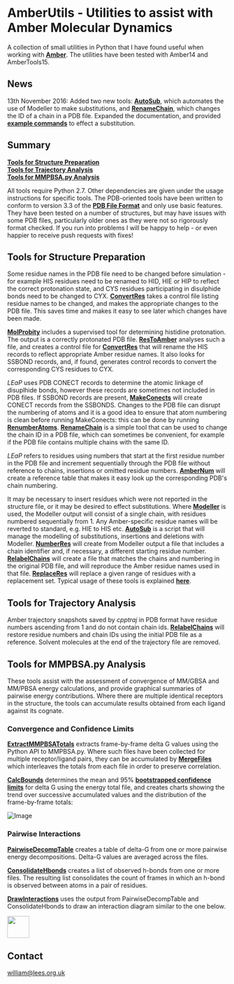 # AmberUtils - Utilities to assist with Amber Molecular Dynamics
A collection of small utilities in Python that I have found useful when working with [**Amber**](http://ambermd.org). The utilities have been tested with Amber14 and AmberTools15.

## News

13th November 2016:  Added two new tools: [**AutoSub**](docs/Preptools.md/#autosub), which automates the use of Modeller to make substitutions, and [**RenameChain**](docs/Preptools.md/#renamechain), which changes the ID of a chain in a PDB file. Expanded the documentation, and provided [**example commands**](docs/Substitutions.md/#example-commands-to-effect-a-substitution)  to effect a substitution.

## Summary

[**Tools for Structure Preparation**](#tools-for-structure-preparation)<br>
[**Tools for Trajectory Analysis**](#tools-for-trajectory-analysis)<br>
[**Tools for MMPBSA.py Analysis**](#tools-for-mmpbsa.py-analysis)<br>

All tools require Python 2.7. Other dependencies are given under the usage instructions for specific tools. The PDB-oriented tools have been written to conform to version 3.3 of the [**PDB File Format**](http://www.wwpdb.org/documentation/file-format) and only use basic features. They have been tested on a number of structures, but may have issues with some PDB files, particularly older ones as they were not so rigorously format checked. If you run into problems I will be happy to help - or even happier to receive push requests with fixes! 

## Tools for Structure Preparation

Some residue names in the PDB file need to be changed before simulation - for example HIS residues need to be renamed to HID, HIE or HIP to reflect the correct protonation state, and CYS residues participating in disulphide bonds need to be changed to CYX. [**ConvertRes**](docs/Preptools.md/#convertres) takes a control file listing residue names to be changed, and makes the appropriate changes to the PDB file. This saves time and makes it easy to see later which changes have been made.

[**MolProbity**](http://molprobity.biochem.duke.edu/) includes a supervised tool for determining histidine protonation. The output is a correctly protonated PDB file. [**ResToAmber**](docs/Preptools.md/#restoamber) analyses such a file, and creates a control file for [**ConvertRes**](docs/Preptools.md/#convertres) that will rename the HIS records to reflect appropriate Amber residue names. It also looks for SSBOND records, and, if found, generates control records to convert the corresponding CYS residues to CYX.

*LEaP* uses PDB CONECT records to determine the atomic linkage of disuplhide bonds, however these records are sometimes not included in PDB files. If SSBOND records are present, [**MakeConects**](docs/Preptools.md/#makeconects) will create CONECT records from the SSBONDS. Changes to the PDB file can disrupt the numbering of atoms and it is a good idea to ensure that atom numbering is clean before running MakeConects: this can be done by running [**RenumberAtoms**](docs/Preptools.md/#renumberatoms). [**RenameChain**](docs/Preptools.md/#renamechain) is a simple tool that can be used to change the chain ID in a PDB file, which can sometimes be convenient, for example if the PDB file contains multiple chains with the same ID.

*LEaP* refers to residues using numbers that start at the first residue number in the PDB file and increment sequentially through the PDB file without reference to chains, insertions or omitted residue numbers. [**AmberNum**](docs/Preptools.md/#ambernum) will create a reference table that makes it easy look up the corresponding PDB's chain numbering.

It may be necessary to insert residues which were not reported in the structure file, or it may be desired to effect substitutions. Where [**Modeller**](https://salilab.org/modeller/) is used, the Modeller output will consist of a single chain, with residues numbered sequentially from 1. Any Amber-specific residue names will be reverted to standard, e.g. HIE to HIS etc. [**AutoSub**](docs/Preptools.md/#autosub) is a script that will manage the modelling of substitutions, insertions and deletions with Modeller. [**NumberRes**](docs/Preptools.md/#numberres) will create from Modeller output a file that includes a chain identifier and, if necessary, a different starting residue number. [**RelabelChains**](docs/Preptools.md/#relabelchains) will create a file that matches the chains and numbering in the original PDB file, and will reproduce the Amber residue names used in that file. [**ReplaceRes**](docs/Preptools.md/#replaceres) will replace a given range of residues with a replacement set. Typical usage of these tools is explained [**here**](docs/Substitutions.md).

## Tools for Trajectory Analysis

Amber trajectory snapshots saved by *cpptraj* in PDB format have residue numbers ascending from 1 and do not contain chain ids. [**RelabelChains**](docs/Preptools.md/#relabelchains) will restore residue numbers and chain IDs using the initial PDB file as a reference. Solvent molecules at the end of the trajectory file are removed. 

## Tools for MMPBSA.py Analysis

These tools assist with the assessment of convergence of MM/GBSA and MM/PBSA energy calculations, and provide graphical summaries of pairwise energy contributions. Where there are multiple identical receptors in the structure, the tools can accumulate results obtained from each ligand against its cognate.

### Convergence and Confidence Limits

[**ExtractMMPBSATotals**](docs/MMPBSATools.md/#extractmmpbsatotals) extracts frame-by-frame delta G values using the Python API to MMPBSA.py. Where such files have been collected for multiple receptor/ligand pairs, they can be accumulated by [**MergeFiles**](docs/MMPBSATools.md/#mergefiles) which interleaves the totals from each file in order to preserve correlation.

[**CalcBounds**](docs/MMPBSATools.md/#calcbounds) determines the mean and 95% [**bootstrapped confidence limits**](https://github.com/cgevans/scikits-bootstrap) for delta G using the energy total file, and creates charts showing the trend over successive accumulated values and the distribution of the frame-by-frame totals:

![Image](https://rawgit.com/williamdlees/AmberUtils/master/docs/bounds.png)

### Pairwise Interactions

[**PairwiseDecompTable**](docs/MMPBSATools.md/#pairwisedecomptable) creates a table of delta-G from one or more pairwise energy decompositions. Delta-G values are averaged across the files.

[**ConsolidateHbonds**](docs/MMPBSATools.md/#consolidatehbonds) creates a list of observed h-bonds from one or more files. The resulting list consolidates the count of frames in which an h-bond is observed between atoms in a pair of residues.

[**DrawInteractions**](docs/MMPBSATools.md/#drawinteractions) uses the output from PairwiseDecompTable and ConsolidateHbonds to draw an interaction diagram similar to the one below.

<image src="https://rawgit.com/williamdlees/AmberUtils/master/docs/CR6261_WT_interactions.png" style="width: 50px;"/>


## Contact

william@lees.org.uk

